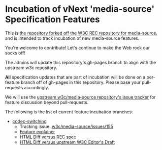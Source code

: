 # Incubation of vNext 'media-source' Specification Features

This is [the repository forked off the W3C REC repository for
media-source](https://github.com/w3c/media-source), and is intended to track
incubation of new media-source features.

You're welcome to contribute! Let's continue to make the Web rock our socks off!

The admins will update this repository's gh-pages branch to align with
the upstream w3c repository.

**All** specification updates that are part of incubation will be done on a
per-feature branch off of gh-pages in this repository. Please base your
pull-requests accordingly.

We will use the [upstream w3c/media-source repository's issue tracker](https://github.com/w3c/media-source/issues)
for feature discussion beyond pull-requests.

The following is the list of current feature incubation branches:

* [codec-switching](https://github.com/WICG/media-source/tree/codec-switching)
  * Tracking issue:
    [w3c/media-source/issues/155](https://github.com/w3c/media-source/issues/155)
  * [Feature
    explainer](https://github.com/wicg/media-source/blob/codec-switching/codec-switching-explainer.md)
  * [HTML Diff versus REC
    spec](https://services.w3.org/htmldiff?doc1=https%3A%2F%2Fwww.w3.org%2FTR%2Fmedia-source%2F&doc2=https%3A%2F%2Frawgit.com%2FWICG%2Fmedia-source%2Fcodec-switching%2Findex.html)
  * [HTML Diff versus upstream W3C Editor's
    Draft](https://services.w3.org/htmldiff?doc1=https%3A%2F%2Frawgit.com%2FW3C%2Fmedia-source%2Fgh-pages%2Findex.html&doc2=https%3A%2F%2Frawgit.com%2FWICG%2Fmedia-source%2Fcodec-switching%2Findex.html)
